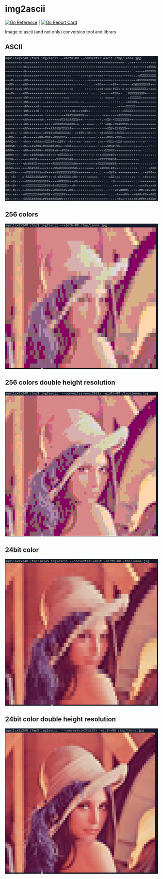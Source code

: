 # img2ascii

[![Go Reference](https://pkg.go.dev/badge/github.com/aquilax/img2ascii.svg)](https://pkg.go.dev/github.com/aquilax/img2ascii) | [![Go Report Card](https://goreportcard.com/badge/github.com/aquilax/img2ascii)](https://goreportcard.com/report/github.com/aquilax/img2ascii)

Image to ascii (and not only) conversion tool and library

## ASCII

![lenna-ascii](images/lena1.png)

## 256 colors

![lenna-ansi](images/lena2.png)

## 256 colors double height resolution

![lenna-ansi](images/lena5.png)

## 24bit color

![lenna-24bit](images/lena3.png)

## 24bit color double height resolution

![lenna-24bit](images/lena4.png)